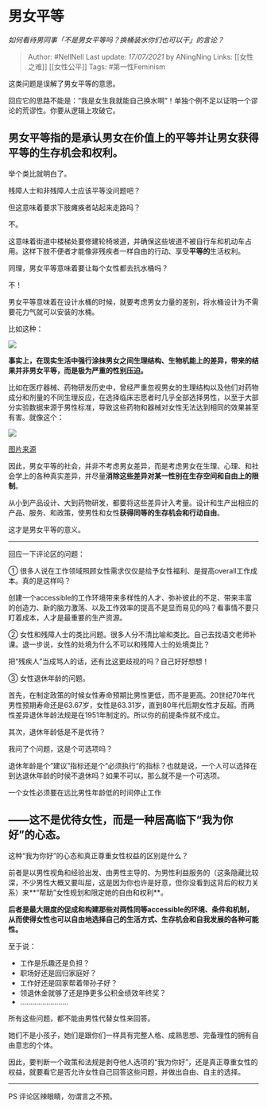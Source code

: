 # 男女平等
*如何看待男同事「不是男女平等吗？换桶装水你们也可以干」的言论？*

> Author: #NellNell 
Last update: *17/07/2021* by ANingNing
Links: [[女性之难]] [[女性公平]] 
Tags: #第一性Feminism 
  

这类问题是误解了男女平等的意思。

回应它的思路不能是：“我是女生我就能自己换水啊”！单独个例不足以证明一个谬论的荒谬性。你要从逻辑上攻破它。

## 男女平等指的是**承认男女在价值上的平等并让男女获得平等的生存机会和权利**。

举个类比就明白了。

残障人士和非残障人士应该平等没问题吧？

但这意味着要求下肢瘫痪者站起来走路吗？

不。

这意味着街道中楼梯处要修建轮椅坡道，并确保这些坡道不被自行车和机动车占用。这样下肢不便者才能像非残疾者一样自由的行动、享受**平等的**生活权利。

同理，男女平等意味着要让每个女性都去抗水桶吗？

不！

男女平等意味着在设计水桶的时候，就要考虑男女力量的差别，将水桶设计为不需要花力气就可以安装的水桶。

比如这种：

![](https://pic2.zhimg.com/50/v2-87ad3ad964ef1f9c3930c1db0bbe37d1_720w.jpg?source=1940ef5c)

  

**事实上，在现实生活中强行涂抹男女之间生理结构、生物机能上的差异，带来的结果并非男女平等，而是极为严重的性别压迫。**

比如在医疗器械、药物研发历史中，曾经严重忽视男女的生理结构以及他们对药物成分和剂量的不同生理反应，在选择临床志愿者时几乎全部选择男性，以至于大部分实验数据来源于男性标准，导致这些药物和器械对女性无法达到相同的效果甚至有害。就像这个：

![](https://pic1.zhimg.com/50/v2-f2d2853f8f90fcbefc10885745f80be0_720w.jpg?source=1940ef5c)

[图片来源](https://zhuanlan.zhihu.com/p/38824565)

因此，男女平等的社会，并非不考虑男女差异，而是考虑男女在生理、心理、和社会学上的各种真实差异，并尽量**消除这些差异对某一性别在生存空间和自由上的限制**。

从小到产品设计、大到药物研发，都要将这些差异计入考量。设计和生产出相应的产品、服务、和政策，使男性和女性**获得同等的生存机会和行动自由**。

这才是男女平等的意义。

---

回应一下评论区的问题：

① 很多人说在工作领域照顾女性需求仅仅是给予女性福利、是提高overall工作成本。真的是这样吗？

创建一个accessible的工作环境带来多样性的人才、弥补彼此的不足、带来丰富的创造力、新的脑力激荡、以及工作效率的提高不是显而易见的吗？看事情不要只盯着成本，人才是最重要的生产资源。

② 女性和残障人士的类比问题。很多人分不清比喻和类比。自己去找语文老师补课。退一步说，女性的处境为什么不可以和残障人士的处境类比？

把“残疾人”当成骂人的话，还有比这更歧视的吗？自己好好想想！

③ 女性退休年龄的问题。

首先，在制定政策的时候女性寿命预期比男性更低，而不是更高。20世纪70年代男性预期寿命还是63.67岁，女性是63.31岁，直到80年代后期女性才反超。而两性差异退休年龄法规是在1951年制定的。所以你的前提条件就不成立。

其次，退休年龄低是不是优待？

我问了个问题，这是个可选项吗？

退休年龄是个“建议”指标还是个“必须执行“的指标？也就是说，一个人可以选择在到达退休年龄的时侯不退休吗？如果不可以，那么就不是一个可选项。

一个女性必须要在远比男性年龄低的时间停止工作

## **——这不是优待女性，而是一种居高临下“我为你好”的心态。**

这种“我为你好”的心态和真正尊重女性权益的区别是什么？

前者是以男性视角和经验出发、由男性主导的、为男性利益服务的（这条隐藏比较深，不少男性大概又要叫屈，这是因为你也许是好意，但你没看到这背后的权力关系）来**“帮助”女性规划和限定她的自由和权利**。

**后者是最大限度的促成和构建那些对两性同等accessible的环境、条件和机制，从而使得女性也可以自由地选择自己的生活方式、生存机会和自我发展的各种可能性。**

至于说：

-   工作是乐趣还是负担？
-   职场好还是回归家庭好？
-   工作好还是回家帮着带孙子好？
-   领退休金就够了还是挣更多公积金绩效年终奖？
-   ……………………

所有这些问题，都不能由男性代替女性来回答。

她们不是小孩子，她们是跟你们一样具有完整人格、成熟思想、完备理性的拥有自由意志的个体。

因此，要判断一个政策和法规是剥夺他人选项的“我为你好”，还是真正尊重女性的权益，就要看它是否允许女性自己回答这些问题，并做出自由、自主的选择。

---

PS 评论区辣眼睛，勿谓言之不预。